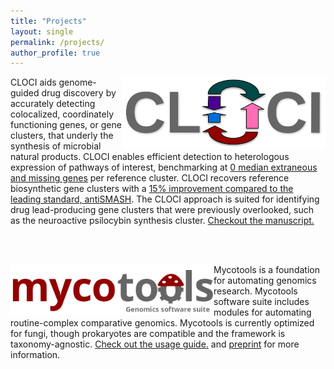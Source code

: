```yaml
---
title: "Projects"
layout: single
permalink: /projects/
author_profile: true
---
```


<a href="https://github.com/xonq/cloci"><img align="right"
src="https://github.com/xonq/xonq.github.io/blob/master/assets/images/cloci.png?raw=true"
title="Co-occurrence Locus and Orthologous Cluster Identifier"
style="width:325px"/></a>
CLOCI aids genome-guided drug discovery by accurately detecting 
colocalized, coordinately functioning genes, or gene clusters, 
that underly the synthesis of microbial natural products. CLOCI
enables efficient detection to heterologous expression 
of pathways of interest, benchmarking at <a
href="https://github.com/xonq/cloci/blob/master/etc/boundaries.png">0 median extraneous and missing
genes</a> per reference cluster. CLOCI
recovers reference biosynthetic gene clusters with a <a
href="https://github.com/xonq/cloci/blob/master/etc/recovery.png">15%
improvement compared to the leading standard, antiSMASH</a>. The CLOCI approach is
suited for identifying drug lead-producing gene clusters that were previously overlooked, 
such as the neuroactive psilocybin synthesis cluster. <a
href="https://www.biorxiv.org/content/10.1101/2023.06.20.545441v1">Checkout the
manuscript.</a>

<br /><br />

<a href="https://github.com/xonq/mycotools"><img align="left"
src="https://github.com/xonq/xonq.github.io/blob/master/assets/images/mycotools.png?raw=true"
style="width:325px"/></a>
Mycotools is a foundation for automating genomics research.
Mycotools software suite includes 
modules for automating routine-complex comparative genomics. Mycotools is currently optimized for fungi, though prokaryotes are compatible and the framework is taxonomy-agnostic. <a
href="https://github.com/xonq/mycotools/blob/master/USAGE.md">Check
out the usage guide.</a> and <a href="https://www.biorxiv.org/content/10.1101/2023.09.08.556886v1">preprint</a>
for more information.

